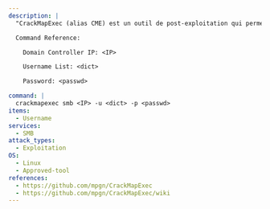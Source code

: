 ```yaml
---
description: |
  "CrackMapExec (alias CME) est un outil de post-exploitation qui permet d'automatiser l'évaluation de la sécurité des grands réseaux Active Directory." - https://github.com/mpgn/CrackMapExec/wiki. Cette commande permet de pulvériser les mots de passe via SMB sur le contrôleur de domaine.

  Command Reference:

  	Domain Controller IP: <IP>

  	Username List: <dict>

  	Password: <passwd>

command: |
  crackmapexec smb <IP> -u <dict> -p <passwd>
items:
  - Username
services:
  - SMB
attack_types:
  - Exploitation
OS:
  - Linux
  - Approved-tool
references:
  - https://github.com/mpgn/CrackMapExec
  - https://github.com/mpgn/CrackMapExec/wiki
---
```

